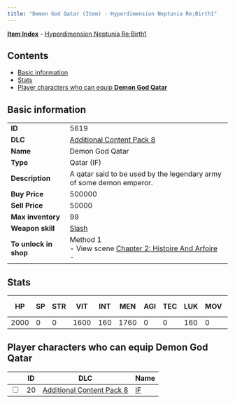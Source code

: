 ```yaml
---
title: "Demon God Qatar (Item) - Hyperdimension Neptunia Re;Birth1"
---
```


[**Item Index**](/neptunia/rb1/item/index.html) - [Hyperdimension Neptunia Re;Birth1](/neptunia/rb1)

## Contents

- [Basic information](#basic-information)
- [Stats](#stats)
- [Player characters who can equip **Demon God Qatar**](#player-characters-who-can-equip-demon-god-qatar)

## Basic information

|   |   |
| -- | -- |
| **ID** | 5619 |
| **DLC** | [Additional Content Pack 8](/neptunia/rb1/dlc/17-pack8.html) |
| **Name** | Demon God Qatar |
| **Type** | Qatar (IF) |
| **Description** | A qatar said to be used by the legendary army of some demon emperor. |
| **Buy Price** | 500000 |
| **Sell Price** | 50000 |
| **Max inventory** | 99 |
| **Weapon skill** | [Slash](/neptunia/rb1/skill/17-3202-slash.html) |
| **To unlock in shop** | Method 1<br />- View scene [Chapter 2: Histoire And Arfoire](/neptunia/rb1/scene/1-201-chapter-2-histoire-and-arfoire.html)<br />-  |

## Stats

| HP | SP | STR | VIT | INT | MEN | AGI | TEC | LUK | MOV | Fire res. | Ice res. | Wind res. | Lightning res. |
| -- | -- | --- | --- | --- | --- | --- | --- | --- | --- | --------- | -------- | --------- | -------------- |
| 2000 | 0 | 0 | 1600 | 160 | 1760 | 0 | 0 | 160 | 0 | 0 | 0 | 0 | 0 |

## Player characters who can equip **Demon God Qatar**

|    | ID | DLC | Name |
| -- | -- | --- | ---- |
| <input type="checkbox" id="rb1-player-17-20" class="trackbox" /> | 20 | [Additional Content Pack 8](/neptunia/rb1/dlc/17-pack8.html) | [IF](/neptunia/rb1/player/17-20-if.html) |